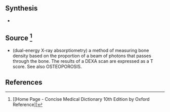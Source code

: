 ## Synthesis
- 
## Source [^1]
- (dual-energy X-ray absorptiometry) a method of measuring bone density based on the proportion of a beam of photons that passes through the bone. The results of a DEXA scan are expressed as a T score. See also OSTEOPOROSIS.
## References

[^1]: [[Home Page - Concise Medical Dictionary 10th Edition by Oxford Reference]]